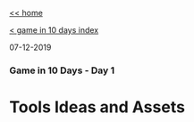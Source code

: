 [<< home](../index.md)

[< game in 10 days index](./index.md)

07-12-2019

### Game in 10 Days - Day 1
# Tools Ideas and Assets
